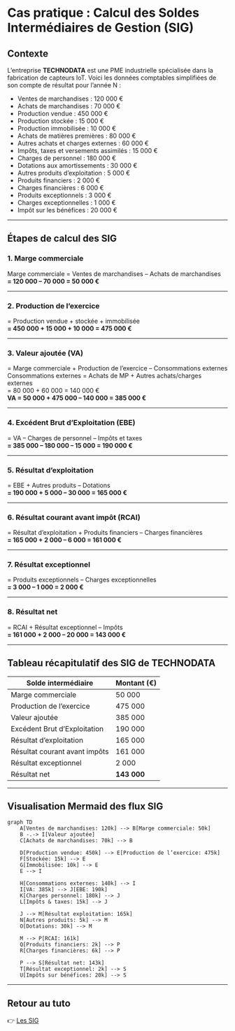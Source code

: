 # Cas pratique : Calcul des Soldes Intermédiaires de Gestion (SIG)

## Contexte

L’entreprise **TECHNODATA** est une PME industrielle spécialisée dans la fabrication de capteurs IoT. Voici les données comptables simplifiées de son compte de résultat pour l’année N :

- Ventes de marchandises : 120 000 €
- Achats de marchandises : 70 000 €
- Production vendue : 450 000 €
- Production stockée : 15 000 €
- Production immobilisée : 10 000 €
- Achats de matières premières : 80 000 €
- Autres achats et charges externes : 60 000 €
- Impôts, taxes et versements assimilés : 15 000 €
- Charges de personnel : 180 000 €
- Dotations aux amortissements : 30 000 €
- Autres produits d’exploitation : 5 000 €
- Produits financiers : 2 000 €
- Charges financières : 6 000 €
- Produits exceptionnels : 3 000 €
- Charges exceptionnelles : 1 000 €
- Impôt sur les bénéfices : 20 000 €

---

## Étapes de calcul des SIG

### 1. Marge commerciale  
Marge commerciale = Ventes de marchandises – Achats de marchandises  
**= 120 000 – 70 000 = 50 000 €**

---

### 2. Production de l’exercice  
= Production vendue + stockée + immobilisée  
**= 450 000 + 15 000 + 10 000 = 475 000 €**

---

### 3. Valeur ajoutée (VA)  
= Marge commerciale + Production de l’exercice – Consommations externes  
Consommations externes = Achats de MP + Autres achats/charges externes  
= 80 000 + 60 000 = 140 000 €  
**VA = 50 000 + 475 000 – 140 000 = 385 000 €**

---

### 4. Excédent Brut d’Exploitation (EBE)  
= VA – Charges de personnel – Impôts et taxes  
**= 385 000 – 180 000 – 15 000 = 190 000 €**

---

### 5. Résultat d’exploitation  
= EBE + Autres produits – Dotations  
**= 190 000 + 5 000 – 30 000 = 165 000 €**

---

### 6. Résultat courant avant impôt (RCAI)  
= Résultat d’exploitation + Produits financiers – Charges financières  
**= 165 000 + 2 000 – 6 000 = 161 000 €**

---

### 7. Résultat exceptionnel  
= Produits exceptionnels – Charges exceptionnelles  
**= 3 000 – 1 000 = 2 000 €**

---

### 8. Résultat net  
= RCAI + Résultat exceptionnel – Impôts  
**= 161 000 + 2 000 – 20 000 = 143 000 €**

---

## Tableau récapitulatif des SIG de TECHNODATA

| Solde intermédiaire               | Montant (€)   |
|----------------------------------|---------------|
| Marge commerciale                | 50 000        |
| Production de l’exercice         | 475 000       |
| Valeur ajoutée                   | 385 000       |
| Excédent Brut d’Exploitation     | 190 000       |
| Résultat d’exploitation          | 165 000       |
| Résultat courant avant impôts    | 161 000       |
| Résultat exceptionnel            | 2 000         |
| Résultat net                     | **143 000**   |

---

## Visualisation Mermaid des flux SIG

```mermaid
graph TD
    A[Ventes de marchandises: 120k] --> B[Marge commerciale: 50k]
    B -.-> I[Valeur ajoutée]
    C[Achats de marchandises: 70k] --> B

    D[Production vendue: 450k] --> E[Production de l’exercice: 475k]
    F[Stockée: 15k] --> E
    G[Immobilisée: 10k] --> E
    E --> I

    H[Consommations externes: 140k] --> I
    I[VA: 385k] --> J[EBE: 190k]
    K[Charges personnel: 180k] --> J
    L[Impôts & taxes: 15k] --> J

    J --> M[Résultat exploitation: 165k]
    N[Autres produits: 5k] --> M
    O[Dotations: 30k] --> M

    M --> P[RCAI: 161k]
    Q[Produits financiers: 2k] --> P
    R[Charges financières: 6k] --> P

    P --> S[Résultat net: 143k]
    T[Résultat exceptionnel: 2k] --> S
    U[Impôts sur bénéfices: 20k] --> S
```
---
## Retour au tuto

👉 [Les SIG](./02_SIG.md)
